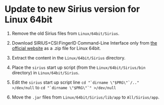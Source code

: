 # Update to new Sirius version for Linux 64bit

1. Remove the old Sirius files from `Linux/64bit/Sirius`.

2. Download SIRIUS+CSI:FingerID Command-Line Interface only from [the official website](https://bio.informatik.uni-jena.de/software/sirius/) as a .zip file for Linux 64bit.

3. Extract the content in the `Linux/64bit/Sirius` directory.

4. Place the `sirius` start up script (from the `Linux/64bit/Sirius/bin` directory) in `Linux/64bit/Sirius`.

5. Edit the `sirius` start up script line ```cd "`dirname \"$PRG\"`/.." >/dev/null``` to ```cd "`dirname \"$PRG\"`" >/dev/null```

6. Move the `.jar` files from `Linux/64bit/Sirius/lib/app` to `All/Sirius/app`.
